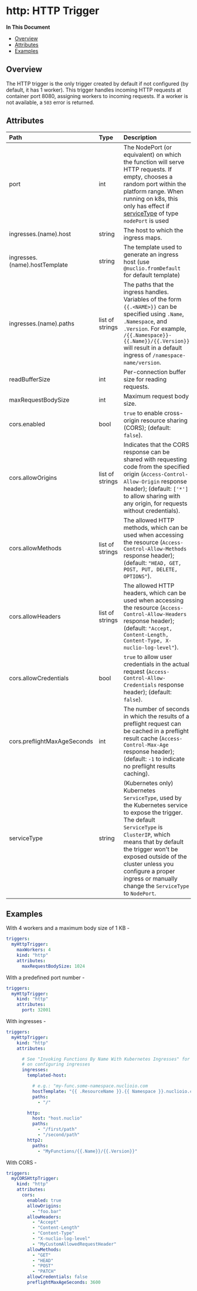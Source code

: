# http: HTTP Trigger

**In This Document**

- [Overview](#overview)
- [Attributes](#attributes)
- [Examples](#examples)

<a id="overview"></a>
## Overview

The HTTP trigger is the only trigger created by default if not configured (by default, it has 1 worker). This trigger
handles incoming HTTP requests at container port 8080, assigning workers to incoming requests. If a worker is not
available, a `503` error is returned.

<a id="attributes"></a>
## Attributes

| **Path** | **Type** | **Description** |
| :--- | :--- | :--- |
| port | int | The NodePort (or equivalent) on which the function will serve HTTP requests. If empty, chooses a random port within the platform range. When running on k8s, this only has effect if [serviceType](/docs/reference/triggers/http.md#attributes-serviceType) of type `nodePort` is used|
| <a id="attributes-ingresses"></a>ingresses.(name).host | string | The host to which the ingress maps. |
| ingresses.(name).hostTemplate | string | The template used to generate an ingress host (use `@nuclio.fromDefault` for default template) |
| ingresses.(name).paths | list of strings | The paths that the ingress handles. Variables of the form `{{.<NAME>}}` can be specified using `.Name`, `.Namespace`, and `.Version`. For example, `/{{.Namespace}}-{{.Name}}/{{.Version}}` will result in a default ingress of `/namespace-name/version`. |
| readBufferSize | int | Per-connection buffer size for reading requests. |
| maxRequestBodySize | int | Maximum request body size. |
| cors.enabled | bool | `true` to enable cross-origin resource sharing (CORS); (default: `false`). |
| cors.allowOrigins | list of strings | Indicates that the CORS response can be shared with requesting code from the specified origin (`Access-Control-Allow-Origin` response header); (default: `['*']` to allow sharing with any origin, for requests without credentials). |
| cors.allowMethods | list of strings | The allowed HTTP methods, which can be used when accessing the resource (`Access-Control-Allow-Methods` response header); (default: `"HEAD, GET, POST, PUT, DELETE, OPTIONS"`). |
| cors.allowHeaders | list of strings | The allowed HTTP headers, which can be used when accessing the resource (`Access-Control-Allow-Headers` response header); (default: `"Accept, Content-Length, Content-Type, X-nuclio-log-level"`). |
| cors.allowCredentials | bool | `true` to allow user credentials in the actual request (`Access-Control-Allow-Credentials` response header); (default: `false`). |
| cors.preflightMaxAgeSeconds | int | The number of seconds in which the results of a preflight request can be cached in a preflight result cache (`Access-Control-Max-Age` response header); (default: `-1` to indicate no preflight results caching). |
| <a id="attributes-serviceType"></a>serviceType | string | (Kubernetes only) Kubernetes `ServiceType`, used by the Kubernetes service to expose the trigger. The default `ServiceType` is `ClusterIP`, which means that by default the trigger won't be exposed outside of the cluster unless you configure a proper ingress or manually change the `ServiceType` to `NodePort`. |

<a id="examples"></a>
## Examples

With 4 workers and a maximum body size of 1 KB -

```yaml
triggers:
  myHttpTrigger:
    maxWorkers: 4
    kind: "http"
    attributes:
      maxRequestBodySize: 1024
```

With a predefined port number -

```yaml
triggers:
  myHttpTrigger:
    kind: "http"
    attributes:
      port: 32001
```

With ingresses -

```yaml
triggers:
  myHttpTrigger:
    kind: "http"
    attributes:

      # See "Invoking Functions By Name With Kubernetes Ingresses" for more details
      # on configuring ingresses
      ingresses:
        templated-host:

          # e.g.: "my-func.some-namespace.nuclioio.com
          hostTemplate: "{{ .ResourceName }}.{{ Namespace }}.nuclioio.com"
          paths:
            - "/"

        http:
          host: "host.nuclio"
          paths:
            - "/first/path"
            - "/second/path"
        http2:
          paths:
            - "MyFunctions/{{.Name}}/{{.Version}}"
```

With CORS -

```yaml
triggers:
  myCORSHttpTrigger:
    kind: "http"
    attributes:
      cors:
        enabled: true
        allowOrigins:
          - "foo.bar"
        allowHeaders:
          - "Accept"
          - "Content-Length"
          - "Content-Type"
          - "X-nuclio-log-level"
          - "MyCustomAllowedRequestHeader"
        allowMethods:
          - "GET"
          - "HEAD"
          - "POST"
          - "PATCH"
        allowCredentials: false
        preflightMaxAgeSeconds: 3600
```
